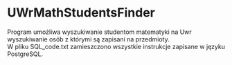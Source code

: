 # UWrMathStudentsFinder
Program umożliwa wyszukiwanie studentom matematyki na Uwr wyszukiwanie osób z którymi są zapisani na przedmioty.  
W pliku SQL_code.txt zamieszczono wszystkie instrukcje zapisane w języku PostgreSQL.
